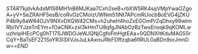 $START$kjdvkAdxM1S6MH1nB6MJKaa7Cxh2seB+rbXW5RK4sqVMpYwaOZgoA+yV+SeZRAHF5esB/coRvOzCMolzUWNm51INt7APcmRUocbBoEVG4jZKUP4b9y8aW84OJV9NXvDXQW42CMs+h2uheH4hoZxEGOmPrZqDhxy99wtmRbi1VYJzeTnEYm+fOaCNK+zxI3kHmTU8qfgJNAbOzBzTwxEnsqk9qKOMLwuzhnplHEcPCg0hT17SJWDOJeWJQNjCgfoFmHgtEAa+0QDNXItKduMAG55rCqY+BaTsEF2Z1SoYR3l3XVJxJuLkAxroJRbFDffzqba6flRUL0aBDn9orJmnDw==$END$
